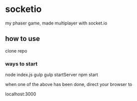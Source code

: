 # socketio
my phaser game, made multiplayer with socket.io
## how to use
clone repo
### ways to start
node index.js
gulp
gulp startServer
npm start

when one of the above has been done, direct your browser to

localhost:3000
